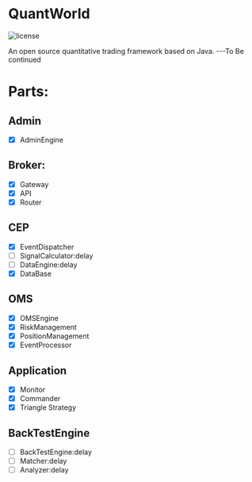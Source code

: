 # QuantWorld
![license](https://img.shields.io/badge/License-Apache--2.0-yellowgreen)

An open source quantitative trading framework based on Java.
---To Be continued

# Parts:

## Admin
- [X] AdminEngine
## Broker:
- [X] Gateway  
- [X] API
- [X] Router

## CEP
- [X] EventDispatcher
- [ ] SignalCalculator:delay
- [ ] DataEngine:delay
- [X] DataBase

## OMS
- [X] OMSEngine
- [X] RiskManagement
- [X] PositionManagement
- [X] EventProcessor

## Application
- [X] Monitor
- [X] Commander
- [X] Triangle Strategy

## BackTestEngine
- [ ] BackTestEngine:delay
- [ ] Matcher:delay
- [ ] Analyzer:delay
